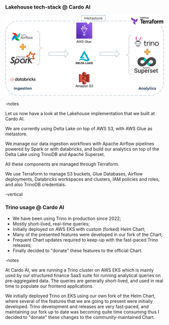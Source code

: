 ### Lakehouse tech-stack @ Cardo AI
![](./../assets/data-lakehouse.png)  <!-- .element width="100%" style="float: none; background-color: white; border: 10px solid white;" title="Lakehouse" -->

-notes

Let us now have a look at the Lakehouse implementation that we built at Cardo AI.

We are currently using Delta Lake on top of AWS S3, with AWS Glue as metastore. 

We manage our data ingestion workflows with Apache Airflow pipelines powered by Spark or with databricks, and build our analytics on top of the Delta Lake using TrinoDB and Apache Superset. 

All these components are managed through Terraform. 

We use Terraform to manage S3 buckets, Glue Databases, Airflow deployments, Databricks workspaces and clusters, IAM policies and roles, and also TrinoDB credentials.

-vertical

### Trino usage @ Cardo AI

* We have been using Trino in production since 2022;
* Mostly short-lived, real-time queries;
* Initially deployed on AWS EKS with custom (forked) Helm Chart;
* Many of the presented features were developed in our fork of the Chart;
* Frequent Chart updates required to keep-up with the fast-paced Trino releases;
* Finally decided to "donate" these features to the official Chart.

-notes

At Cardo AI, we are running a Trino cluster on AWS EKS which is mainly used by our structured finance SaaS suite for running analytical queries on pre-aggregated data. The queries are generally short-lived, and used in real time to populate our frontend applications.

We initially deployed Trino on EKS using our own fork of the Helm Chart, where several of the features that we are going to present were initially developed.
Trino development and releases are very fast-paced, and maintaining our fork up to date was becoming quite time consuming thus I decided to "donate" these changes to the community-maintained Chart.
